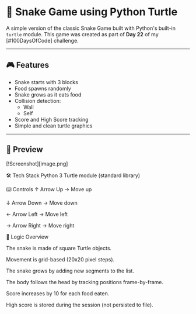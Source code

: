# 🐍 Snake Game using Python Turtle

A simple version of the classic Snake Game built with Python's built-in `turtle` module. This game was created as part of **Day 22** of my [#100DaysOfCode] challenge.

---

## 🎮 Features

- Snake starts with 3 blocks
- Food spawns randomly
- Snake grows as it eats food
- Collision detection:
  - Wall
  - Self
- Score and High Score tracking
- Simple and clean turtle graphics

---

## 📸 Preview

[!Screenshot][image.png]

🛠 Tech Stack
Python 3
Turtle module (standard library)

⌨️ Controls
↑ Arrow Up → Move up

↓ Arrow Down → Move down

← Arrow Left → Move left

→ Arrow Right → Move right

🧠 Logic Overview

The snake is made of square Turtle objects.

Movement is grid-based (20x20 pixel steps).

The snake grows by adding new segments to the list.

The body follows the head by tracking positions frame-by-frame.

Score increases by 10 for each food eaten.

High score is stored during the session (not persisted to file).